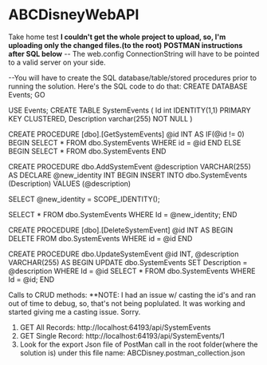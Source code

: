 # ABCDisneyWebAPI
Take home test
****I couldn't get the whole project to upload, so, I'm uploading only the changed files.(to the root)****
****POSTMAN instructions after SQL below****
-- The web.config ConnectionString will have to be pointed to a valid server on your side.

--You will have to create the SQL database/table/stored procedures prior to running the solution. Here's the SQL code to do that:
CREATE DATABASE Events;
GO

USE Events;
CREATE TABLE SystemEvents
(
Id int IDENTITY(1,1) PRIMARY KEY CLUSTERED,
Description varchar(255) NOT NULL
)

CREATE PROCEDURE [dbo].[GetSystemEvents] @id INT
AS
IF(@id != 0)
	BEGIN
	SELECT * FROM dbo.SystemEvents
	WHERE id = @id
	END
ELSE
	BEGIN
	SELECT * FROM dbo.SystemEvents
	END

CREATE PROCEDURE dbo.AddSystemEvent @description VARCHAR(255)
AS
DECLARE @new_identity INT
BEGIN
INSERT INTO dbo.SystemEvents
(Description)
VALUES
(@description)

SELECT @new_identity = SCOPE_IDENTITY();

SELECT * FROM dbo.SystemEvents
WHERE Id = @new_identity;
END

CREATE PROCEDURE [dbo].[DeleteSystemEvent] @id INT
AS
BEGIN
DELETE FROM dbo.SystemEvents
WHERE id = @id
END

CREATE PROCEDURE dbo.UpdateSystemEvent @id INT, @description VARCHAR(255)
AS
BEGIN
UPDATE dbo.SystemEvents
SET Description = @description
WHERE Id = @id
SELECT * FROM dbo.SystemEvents
WHERE Id = @id;
END

Calls to CRUD methods:
**NOTE: I had an issue w/ casting the id's and ran out of time to debug, so, that's not being poplulated. It was working and started giving me a casting issue. Sorry.
1. GET All Records: http://localhost:64193/api/SystemEvents
2. GET Single Record: http://localhost:64193/api/SystemEvents/1
3. Look for the export Json file of PostMan call in the root folder(where the solution is) under this file name: ABCDisney.postman_collection.json
